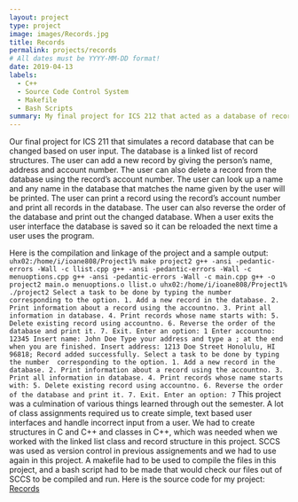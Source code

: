 ```yaml
---
layout: project
type: project
image: images/Records.jpg
title: Records 
permalink: projects/records
# All dates must be YYYY-MM-DD format!
date: 2019-04-13
labels:
  - C++
  - Source Code Control System
  - Makefile
  - Bash Scripts
summary: My final project for ICS 212 that acted as a database of records that could be manipulated by a user with specific commands.
---
```


Our final project for ICS 211 that simulates a record database that can be changed based on user input. 
The database is a linked list of record structures. 
The user can add a new record by giving the person’s name, address and account number. 
The user can also delete a record from the database using the record’s account number. 
The user can look up a name and any name in the database that matches the name given by the user will be printed. 
The user can print a record using the record’s account number and print all records in the database. 
The user can also reverse the order of the database and print out the changed database. 
When a user exits the user interface the database is saved so it can be reloaded the next time a user uses the program.

Here is the compilation and linkage of the project and a sample output:
    ```
    uhx02:/home/i/ioane808/Project1% make project2
    g++ -ansi -pedantic-errors -Wall -c llist.cpp
    g++ -ansi -pedantic-errors -Wall -c menuoptions.cpp
    g++ -ansi -pedantic-errors -Wall -c main.cpp
    g++ -o project2 main.o menuoptions.o llist.o
    uhx02:/home/i/ioane808/Project1% ./project2
    Select a task to be done by typing the number 
    corresponding to the option.
    1. Add a new record in the database.
    2. Print information about a record using the accountno.
    3. Print all information in database.
    4. Print records whose name starts with:
    5. Delete existing record using accountno.
    6. Reverse the order of the database and print it.
    7. Exit.
    Enter an option: 1
    Enter accountno: 12345
    Insert name: John Doe
    Type your address and type a ; at the end
    when you are finished.
    Insert address: 1213 Doe Street
    Honolulu, HI
    96818;
    Record added successfully.
    Select a task to be done by typing the number 
    corresponding to the option.
    1. Add a new record in the database.
    2. Print information about a record using the accountno.
    3. Print all information in database.
    4. Print records whose name starts with:
    5. Delete existing record using accountno.
    6. Reverse the order of the database and print it.
    7. Exit.
    Enter an option: 7
    ```
This project was a culmination of various things learned through out the semester. 
A lot of class assignments required us to  create simple, text based user interfaces and handle incorrect input from a user. 
We had to create structures in C and C++ and classes in C++, which was needed when we worked with the linked list class and record structure in this project. 
SCCS was used as version control in previous assignements and we had to use again in this project. 
A makefile had to be used to compile the files in this project, and a bash script had to be made that would check our files out of SCCS to be compiled and run. 
Here is the source code for my project: <a href="https://github.com/ioaneomerod/records-project"><i class="large github icon "></i>Records</a>

